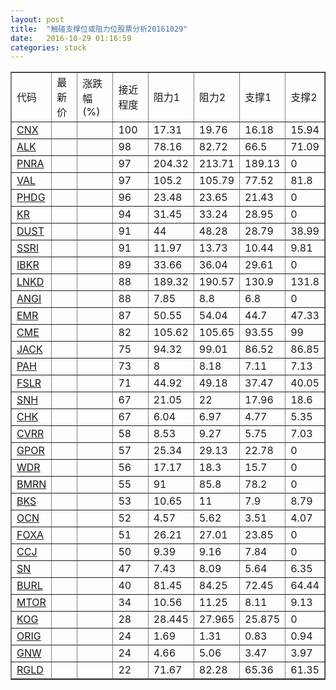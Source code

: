 ```yaml
---
layout: post
title:  "触碰支撑位或阻力位股票分析20161029"
date:   2016-10-29 01:16:59
categories: stock
---
```

<script type="text/javascript">
var stockList = []
stockList.push('gb_cnx');
stockList.push('gb_alk');
stockList.push('gb_pnra');
stockList.push('gb_val');
stockList.push('gb_phdg');
stockList.push('gb_kr');
stockList.push('gb_dust');
stockList.push('gb_ssri');
stockList.push('gb_ibkr');
stockList.push('gb_lnkd');
stockList.push('gb_angi');
stockList.push('gb_emr');
stockList.push('gb_cme');
stockList.push('gb_jack');
stockList.push('gb_pah');
stockList.push('gb_fslr');
stockList.push('gb_snh');
stockList.push('gb_chk');
stockList.push('gb_cvrr');
stockList.push('gb_gpor');
stockList.push('gb_wdr');
stockList.push('gb_bmrn');
stockList.push('gb_bks');
stockList.push('gb_ocn');
stockList.push('gb_foxa');
stockList.push('gb_ccj');
stockList.push('gb_sn');
stockList.push('gb_burl');
stockList.push('gb_mtor');
stockList.push('gb_kog');
stockList.push('gb_orig');
stockList.push('gb_gnw');
stockList.push('gb_rgld');
</script>
<table border="1">
 <tr>
 <td>代码</td>
 <td>最新价</td>
 <td>涨跌幅(%)</td>
 <td>接近程度</td>
 <td>阻力1</td>
 <td>阻力2</td>
 <td>支撑1</td>
 <td>支撑2</td>
</tr>
  <tr id="cnx" class="red">
  <td><a href="http://stock.finance.sina.com.cn/usstock/quotes/CNX.html" target="_blank">CNX</a></td><td></td><td></td><td>100</td><td>17.31</td><td>19.76</td><td>16.18</td><td>15.94</td></tr>
  <tr id="alk" class="green">
  <td><a href="http://stock.finance.sina.com.cn/usstock/quotes/ALK.html" target="_blank">ALK</a></td><td></td><td></td><td>98</td><td>78.16</td><td>82.72</td><td>66.5</td><td>71.09</td></tr>
  <tr id="pnra" class="green">
  <td><a href="http://stock.finance.sina.com.cn/usstock/quotes/PNRA.html" target="_blank">PNRA</a></td><td></td><td></td><td>97</td><td>204.32</td><td>213.71</td><td>189.13</td><td>0</td></tr>
  <tr id="val" class="red">
  <td><a href="http://stock.finance.sina.com.cn/usstock/quotes/VAL.html" target="_blank">VAL</a></td><td></td><td></td><td>97</td><td>105.2</td><td>105.79</td><td>77.52</td><td>81.8</td></tr>
  <tr id="phdg" class="red">
  <td><a href="http://stock.finance.sina.com.cn/usstock/quotes/PHDG.html" target="_blank">PHDG</a></td><td></td><td></td><td>96</td><td>23.48</td><td>23.65</td><td>21.43</td><td>0</td></tr>
  <tr id="kr" class="red">
  <td><a href="http://stock.finance.sina.com.cn/usstock/quotes/KR.html" target="_blank">KR</a></td><td></td><td></td><td>94</td><td>31.45</td><td>33.24</td><td>28.95</td><td>0</td></tr>
  <tr id="dust" class="red">
  <td><a href="http://stock.finance.sina.com.cn/usstock/quotes/DUST.html" target="_blank">DUST</a></td><td></td><td></td><td>91</td><td>44</td><td>48.28</td><td>28.79</td><td>38.99</td></tr>
  <tr id="ssri" class="green">
  <td><a href="http://stock.finance.sina.com.cn/usstock/quotes/SSRI.html" target="_blank">SSRI</a></td><td></td><td></td><td>91</td><td>11.97</td><td>13.73</td><td>10.44</td><td>9.81</td></tr>
  <tr id="ibkr" class="red">
  <td><a href="http://stock.finance.sina.com.cn/usstock/quotes/IBKR.html" target="_blank">IBKR</a></td><td></td><td></td><td>89</td><td>33.66</td><td>36.04</td><td>29.61</td><td>0</td></tr>
  <tr id="lnkd" class="green">
  <td><a href="http://stock.finance.sina.com.cn/usstock/quotes/LNKD.html" target="_blank">LNKD</a></td><td></td><td></td><td>88</td><td>189.32</td><td>190.57</td><td>130.9</td><td>131.8</td></tr>
  <tr id="angi" class="red">
  <td><a href="http://stock.finance.sina.com.cn/usstock/quotes/ANGI.html" target="_blank">ANGI</a></td><td></td><td></td><td>88</td><td>7.85</td><td>8.8</td><td>6.8</td><td>0</td></tr>
  <tr id="emr" class="red">
  <td><a href="http://stock.finance.sina.com.cn/usstock/quotes/EMR.html" target="_blank">EMR</a></td><td></td><td></td><td>87</td><td>50.55</td><td>54.04</td><td>44.7</td><td>47.33</td></tr>
  <tr id="cme" class="green">
  <td><a href="http://stock.finance.sina.com.cn/usstock/quotes/CME.html" target="_blank">CME</a></td><td></td><td></td><td>82</td><td>105.62</td><td>105.65</td><td>93.55</td><td>99</td></tr>
  <tr id="jack" class="red">
  <td><a href="http://stock.finance.sina.com.cn/usstock/quotes/JACK.html" target="_blank">JACK</a></td><td></td><td></td><td>75</td><td>94.32</td><td>99.01</td><td>86.52</td><td>86.85</td></tr>
  <tr id="pah" class="green">
  <td><a href="http://stock.finance.sina.com.cn/usstock/quotes/PAH.html" target="_blank">PAH</a></td><td></td><td></td><td>73</td><td>8</td><td>8.18</td><td>7.11</td><td>7.13</td></tr>
  <tr id="fslr" class="green">
  <td><a href="http://stock.finance.sina.com.cn/usstock/quotes/FSLR.html" target="_blank">FSLR</a></td><td></td><td></td><td>71</td><td>44.92</td><td>49.18</td><td>37.47</td><td>40.05</td></tr>
  <tr id="snh" class="red">
  <td><a href="http://stock.finance.sina.com.cn/usstock/quotes/SNH.html" target="_blank">SNH</a></td><td></td><td></td><td>67</td><td>21.05</td><td>22</td><td>17.96</td><td>18.6</td></tr>
  <tr id="chk" class="red">
  <td><a href="http://stock.finance.sina.com.cn/usstock/quotes/CHK.html" target="_blank">CHK</a></td><td></td><td></td><td>67</td><td>6.04</td><td>6.97</td><td>4.77</td><td>5.35</td></tr>
  <tr id="cvrr" class="green">
  <td><a href="http://stock.finance.sina.com.cn/usstock/quotes/CVRR.html" target="_blank">CVRR</a></td><td></td><td></td><td>58</td><td>8.53</td><td>9.27</td><td>5.75</td><td>7.03</td></tr>
  <tr id="gpor" class="red">
  <td><a href="http://stock.finance.sina.com.cn/usstock/quotes/GPOR.html" target="_blank">GPOR</a></td><td></td><td></td><td>57</td><td>25.34</td><td>29.13</td><td>22.78</td><td>0</td></tr>
  <tr id="wdr" class="green">
  <td><a href="http://stock.finance.sina.com.cn/usstock/quotes/WDR.html" target="_blank">WDR</a></td><td></td><td></td><td>56</td><td>17.17</td><td>18.3</td><td>15.7</td><td>0</td></tr>
  <tr id="bmrn" class="green">
  <td><a href="http://stock.finance.sina.com.cn/usstock/quotes/BMRN.html" target="_blank">BMRN</a></td><td></td><td></td><td>55</td><td>91</td><td>85.8</td><td>78.2</td><td>0</td></tr>
  <tr id="bks" class="red">
  <td><a href="http://stock.finance.sina.com.cn/usstock/quotes/BKS.html" target="_blank">BKS</a></td><td></td><td></td><td>53</td><td>10.65</td><td>11</td><td>7.9</td><td>8.79</td></tr>
  <tr id="ocn" class="green">
  <td><a href="http://stock.finance.sina.com.cn/usstock/quotes/OCN.html" target="_blank">OCN</a></td><td></td><td></td><td>52</td><td>4.57</td><td>5.62</td><td>3.51</td><td>4.07</td></tr>
  <tr id="foxa" class="green">
  <td><a href="http://stock.finance.sina.com.cn/usstock/quotes/FOXA.html" target="_blank">FOXA</a></td><td></td><td></td><td>51</td><td>26.21</td><td>27.01</td><td>23.85</td><td>0</td></tr>
  <tr id="ccj" class="green">
  <td><a href="http://stock.finance.sina.com.cn/usstock/quotes/CCJ.html" target="_blank">CCJ</a></td><td></td><td></td><td>50</td><td>9.39</td><td>9.16</td><td>7.84</td><td>0</td></tr>
  <tr id="sn" class="red">
  <td><a href="http://stock.finance.sina.com.cn/usstock/quotes/SN.html" target="_blank">SN</a></td><td></td><td></td><td>47</td><td>7.43</td><td>8.09</td><td>5.64</td><td>6.35</td></tr>
  <tr id="burl" class="green">
  <td><a href="http://stock.finance.sina.com.cn/usstock/quotes/BURL.html" target="_blank">BURL</a></td><td></td><td></td><td>40</td><td>81.45</td><td>84.25</td><td>72.45</td><td>64.44</td></tr>
  <tr id="mtor" class="red">
  <td><a href="http://stock.finance.sina.com.cn/usstock/quotes/MTOR.html" target="_blank">MTOR</a></td><td></td><td></td><td>34</td><td>10.56</td><td>11.25</td><td>8.11</td><td>9.13</td></tr>
  <tr id="kog" class="green">
  <td><a href="http://stock.finance.sina.com.cn/usstock/quotes/KOG.html" target="_blank">KOG</a></td><td></td><td></td><td>28</td><td>28.445</td><td>27.965</td><td>25.875</td><td>0</td></tr>
  <tr id="orig" class="red">
  <td><a href="http://stock.finance.sina.com.cn/usstock/quotes/ORIG.html" target="_blank">ORIG</a></td><td></td><td></td><td>24</td><td>1.69</td><td>1.31</td><td>0.83</td><td>0.94</td></tr>
  <tr id="gnw" class="green">
  <td><a href="http://stock.finance.sina.com.cn/usstock/quotes/GNW.html" target="_blank">GNW</a></td><td></td><td></td><td>24</td><td>4.66</td><td>5.06</td><td>3.47</td><td>3.97</td></tr>
  <tr id="rgld" class="green">
  <td><a href="http://stock.finance.sina.com.cn/usstock/quotes/RGLD.html" target="_blank">RGLD</a></td><td></td><td></td><td>22</td><td>71.67</td><td>82.28</td><td>65.36</td><td>61.35</td></tr>
</table>
